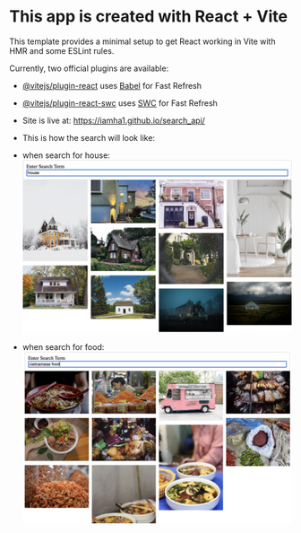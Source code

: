 # This app is created with React + Vite

This template provides a minimal setup to get React working in Vite with HMR and some ESLint rules.

Currently, two official plugins are available:

- [@vitejs/plugin-react](https://github.com/vitejs/vite-plugin-react/blob/main/packages/plugin-react/README.md) uses [Babel](https://babeljs.io/) for Fast Refresh
- [@vitejs/plugin-react-swc](https://github.com/vitejs/vite-plugin-react-swc) uses [SWC](https://swc.rs/) for Fast Refresh

- Site is live at: https://iamha1.github.io/search_api/

- This is how the search will look like:

* when search for house:
![house](https://github.com/iamha1/search_api/blob/ee897861d6487178363d0c12177509e2009d1169/public/Screenshot%202024-08-15%20at%2022.21.39.png?raw=true)

* when search for food: 
![food](https://github.com/iamha1/search_api/blob/ee897861d6487178363d0c12177509e2009d1169/public/Screenshot%202024-08-15%20at%2022.22.23.png?raw=true)
